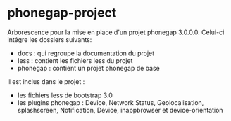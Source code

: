 phonegap-project
================

Arborescence pour la mise en place d'un projet phonegap 3.0.0.0.
Celui-ci intégre les dossiers suivants:
- docs : qui regroupe la documentation du projet
- less : contient les fichiers less du projet
- phonegap : contient un projet phonegap de base

Il est inclus dans le projet : 
- les fichiers less de bootstrap 3.0
- les plugins phonegap : Device, Network Status, Geolocalisation, splashscreen, Notification, Device, inappbrowser et device-orientation


